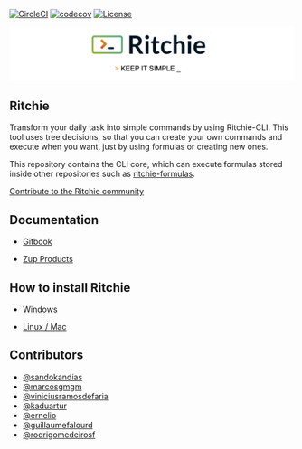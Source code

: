 [![CircleCI](https://circleci.com/gh/ZupIT/ritchie-cli/tree/master.svg?style=svg)](https://circleci.com/gh/ZupIT/ritchie-cli) [![codecov](https://codecov.io/gh/zupit/ritchie-cli/branch/master/graph/badge.svg)](https://codecov.io/gh/zupit/ritchie-cli) [![License](https://img.shields.io/badge/License-Apache%202.0-blue.svg)](https://opensource.org/licenses/Apache-2.0)


<img class="special-img-class" src="/docs/img/ritchie-banner.png" />

## Ritchie

Transform your daily task into simple commands by using Ritchie-CLI. 
This tool uses tree decisions, so that you can create your own commands and execute when you want, just by using formulas or creating new ones. 

This repository contains the CLI core, which can execute formulas stored inside other repositories such as [ritchie-formulas](https://github.com/ZupIT/ritchie-formulas).

[Contribute to the Ritchie community](https://github.com/ZupIT/ritchie-cli/blob/master/CONTRIBUTING.md)


## Documentation

- [Gitbook](https://docs.ritchiecli.io)

- [Zup Products](https://www.zup.com.br/en/about) 


## How to install Ritchie

- [Windows](https://docs.ritchiecli.io/get-started/installation/windows)

- [Linux / Mac](https://docs.ritchiecli.io/get-started/installation/linux-mac)


## Contributors

* [@sandokandias](https://github.com/sandokandias) 
* [@marcosgmgm](https://github.com/marcosgmgm) 
* [@viniciusramosdefaria](https://github.com/viniciusramosdefaria) 
* [@kaduartur](https://github.com/kaduartur) 
* [@ernelio](https://github.com/ernelio)
* [@guillaumefalourd](https://github.com/guillaumefalourd)
* [@rodrigomedeirosf](https://github.com/rodrigomedeirosf)
